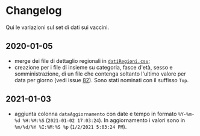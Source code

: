 # Changelog

Qui le variazioni sul set di dati sui vaccini.

## 2020-01-05

- merge dei file di dettaglio regionali in [`datiRegioni.csv`](processing/datiRegioni.csv);
- creazione per i file di insieme su categoria, fasce d'età, sesso e somministrazione, di un file che contenga soltanto l'ultimo valore per data per giorno (vedi issue [82](https://github.com/ondata/covid19italia/issues/82)). Sono stati nominati con il suffisso `Top`.

## 2021-01-03

- aggiunta colonna `dataAggiornamento` con date e tempo in formato `%Y-%m-%d %H:%M:%S` (`2021-01-02 17:03:24`). In aggiornamento i valori sono in `%m/%d/%Y %I:%M:%S %p` (`1/2/2021 5:03:24 PM`).
